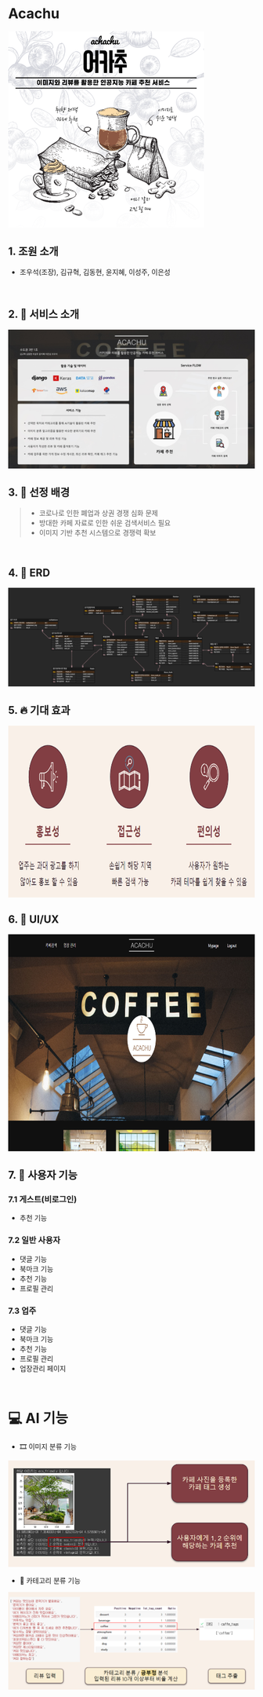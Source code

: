 # Acachu

<img src='https://github.com/AIVLE-School-first-Big-Project/Acachu/blob/main/readmeImage/acachu.png?raw=true' height='400' width='400'>

<br>

## 1. 조원 소개
- 조우석(조장), 김규혁, 김동현, 윤지혜, 이성주, 이은성

<br>

## 2. 📢 서비스 소개
<img src='https://github.com/AIVLE-School-first-Big-Project/Acachu/blob/main/readmeImage/serviceflow.png?raw=true'>

<br>

## 3. :link: 선정 배경
 > - 코로나로 인한 폐업과 상권 경쟁 심화 문제
 > - 방대한 카페 자료로 인한 쉬운 검색서비스 필요
 > - 이미지 기반 추천 시스템으로 경쟁력 확보
<!-- <img src='https://github.com/AIVLE-School-first-Big-Project/Acachu/blob/main/readmeImage/background.PNG?raw=true' height='400'> -->

<br>

## 4. 💾 ERD
<img src='https://github.com/AIVLE-School-first-Big-Project/Acachu/blob/main/readmeImage/erd.png?raw=true'>

<br>

## 5. :fire: 기대 효과
<img src='https://github.com/AIVLE-School-first-Big-Project/Acachu/blob/main/readmeImage/effet.PNG?raw=true' height='350'>

<br>

## 6. 📸 UI/UX
<img src='https://github.com/AIVLE-School-first-Big-Project/Acachu/blob/main/readmeImage/main_ui.PNG?raw=true' height='442'>

<br>

## 7. 🔎 사용자 기능

### 7.1 게스트(비로그인)
- 추천 기능

### 7.2 일반 사용자
- 댓글 기능
- 북마크 기능
- 추천 기능
- 프로필 관리
 
### 7.3 업주
- 댓글 기능
- 북마크 기능
- 추천 기능
- 프로필 관리
- 업장관리 페이지

<br>

# 💻 AI 기능
- 🎞 이미지 분류 기능
<img src='https://github.com/AIVLE-School-first-Big-Project/Acachu/blob/main/readmeImage/image_classification.PNG?raw=true'>

- 📃 카테고리 분류 기능
<img src='https://github.com/AIVLE-School-first-Big-Project/Acachu/blob/main/readmeImage/review_classification.PNG?raw=true' width='923'>

